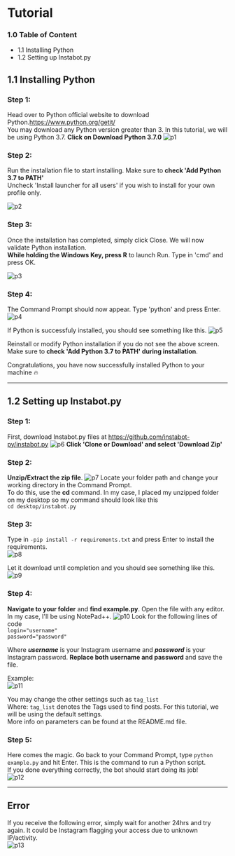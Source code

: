 # Tutorial

### 1.0 Table of Content
  - 1.1 Installing Python
  - 1.2 Setting up Instabot.py
  
  
## 1.1 Installing Python
### Step 1:
Head over to Python official website to download Python.https://www.python.org/getit/  
You may download any Python version greater than 3. In this tutorial, we will be using Python 3.7. 
**Click on Download Python 3.7.0**
![p1](https://i.gyazo.com/3ef8f59135f7168624eeb8b68801d36c.png)

### Step 2: 
Run the installation file to start installing. Make sure to **check 'Add Python 3.7 to PATH'**  
Uncheck 'Install launcher for all users' if you wish to install for your own profile only.

![p2](https://i.gyazo.com/044462af791d6a7d97482dc27fe3150f.png)


### Step 3:
Once the installation has completed, simply click Close. We will now validate Python installation.  
**While holding the Windows Key, press R** to launch Run. Type in 'cmd' and press OK.

![p3](https://i.gyazo.com/d32dbc239824a8056a8d0b37f3c6d533.png)

### Step 4:
The Command Prompt should now appear. Type 'python' and press Enter.
![p4](https://i.gyazo.com/e0cb23ebb598b665bddc42fdc9c0e6ff.png)

If Python is successfuly installed, you should see something like this. 
![p5](https://i.gyazo.com/b365fff727ad958bd59119cfa115eb2b.png)

Reinstall or modify Python installation if you do not see the above screen.  
Make sure to **check 'Add Python 3.7 to PATH' during installation**.

Congratulations, you have now successfully installed Python to your machine :fire:
___

## 1.2 Setting up Instabot.py
### Step 1:
First, download Instabot.py files at https://github.com/instabot-py/instabot.py
![p6](https://i.gyazo.com/58047d1bfda5e1c09ba14da440efaf6f.png)
**Click 'Clone or Download' and select 'Download Zip'**

### Step 2:
**Unzip/Extract the zip file**.
![p7](https://i.gyazo.com/8a0749bbe8229695e45e417a6e93aa6b.png)
Locate your folder path and change your working directory in the Command Prompt.  
To do this, use the **cd** command. In my case, I placed my unzipped folder on my desktop so my command should look like this  
``cd desktop/instabot.py``

### Step 3:
Type in ``-pip install -r requirements.txt`` and press Enter to install the requirements.  
![p8](https://i.gyazo.com/69452c3b83b563a1284aa9ca4255fb72.png)

Let it download until completion and you should see something like this.
![p9](https://i.gyazo.com/e0697e1d183e02994d84b2d2152f0fd4.png)

### Step 4:
**Navigate to your folder** and **find example.py**. Open the file with any editor.  
In my case, I'll be using NotePad++.
![p10](https://i.gyazo.com/c8c9ef66a83826be49cdb313d7f70604.png)
Look for the following lines of code  
``login="username"``  
``password="password"``  

Where ***username*** is your Instagram username and ***password*** is your Instagram password. **Replace both username and password** and save the file. 

Example:  
![p11](https://i.gyazo.com/e933599efea74f837b8f00262c316436.png)

You may change the other settings such as ``tag_list``  
Where: ``tag_list`` denotes the Tags used to find posts. For this tutorial, we will be using the default settings.  
More info on parameters can be found at the README.md file.

### Step 5:
Here comes the magic. Go back to your Command Prompt, type ``python example.py`` and hit Enter. This is the command to run a Python script.  
If you done everything correctly, the bot should start doing its job!  
![p12](https://i.gyazo.com/98b12adafaa9cf3a1efc4199b9af438f.png)  

___
## Error  
If you receive the following error, simply wait for another 24hrs and try again. It could be Instagram flagging your access due to unknown IP/activity.  
![p13](https://i.gyazo.com/22a463f1deb30a3c3ac4b7f39811b4f0.png)
